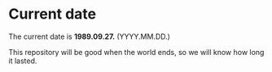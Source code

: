 # Current date

The current date is **1989.09.27.** (YYYY.MM.DD.)

This repository will be good when the world ends, so we will know how long it lasted.